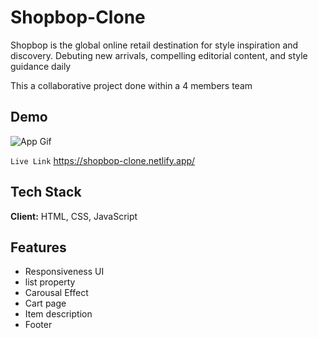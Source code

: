 # Shopbop-Clone
Shopbop is the global online retail destination for style inspiration and discovery. Debuting new arrivals, compelling editorial content, and style guidance daily

This a collaborative project done within a 4 members team

## Demo
![App Gif](https://m.media-amazon.com/images/G/01/Shopbop/p/pcs/shopbop/media/desktop/lookbooks/2022/2022_05/sb_20220504_desktop_LB_citizens_01_1-0.jpg)

`Live Link` https://shopbop-clone.netlify.app/

## Tech Stack

**Client:** HTML, CSS, JavaScript



## Features

- Responsiveness UI
- list property
- Carousal Effect
- Cart page
- Item description
- Footer
